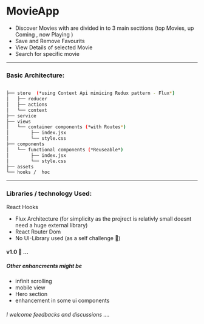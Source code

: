 # MovieApp
- Discover Movies with are divided in to 3 main secttions (top Movies, up Coming , now Playing )
- Save and Remove Favourits 
- View Details of selected Movie
- Search for specific movie

_______________

### Basic Architecture:
```bash

├── store  (*using Context Api mimicing Redux pattern - Flux*)
│   ├── reducer
│   ├── actions
│   └── context
├── service
├── views
│   └── container components (*with Routes*)
│        ├── index.jsx
│        └── style.css
├── components
│   └── functional components (*Reuseable*)
│        ├── index.jsx
│        └── style.css
├── assets
└── hooks /  hoc

```
_______________

### Libraries / technology Used: 
 React Hooks 
* Flux Architecture (for simplicity as the projrect is relativly small doesnt need a huge external library)
* React Router Dom 
* No UI-Library used (as a self challenge :raising_hand:)


#### v1.0 :wave: ...

##### Other enhancments might be 
  * infinit scrolling
  * mobile view
  * Hero section
  * enhancement in some ui components
  
###### I welcome feedbacks and discussions ....


     
